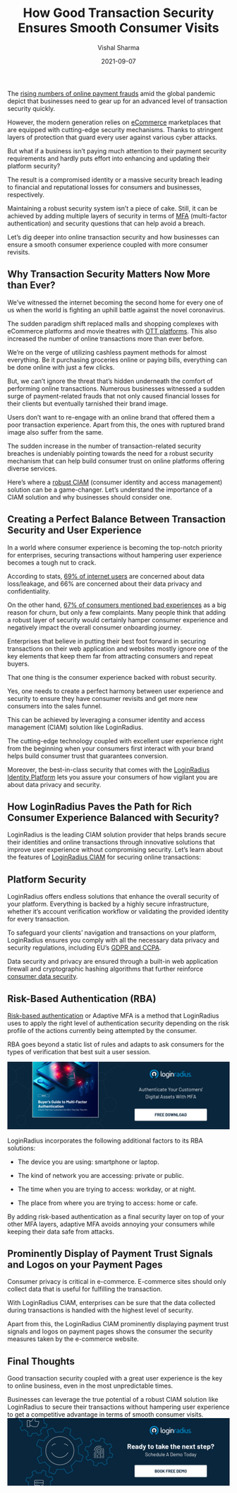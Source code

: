 ﻿---
title: "How Good Transaction Security Ensures Smooth Consumer Visits"
date: "2021-09-07"
coverImage: "smooth-transaction-security-with-loginradius.jpg"
tags: ["ciam solution","compliance","data security"]
author: "Vishal Sharma"
description: "The sudden increase in the number of transaction-related security breaches is undeniably pointing towards the need for a robust security mechanism that can build consumer trust. This post uncovers the role of secure transactions and how businesses can ensure smooth consumer visits."
metadescription: "Transaction security with a great user experience helps brands attract more consumers. Let’s understand the importance of transaction security in detail"
metatitle: "How to secure online transactions and smooth consumer visits for your business."
---

The <a rel="nofollow" href="https://www.statista.com/statistics/1175651/increase-payment-fraud-coronavirus-outbreak/">rising numbers of online payment frauds</a>
 amid the global pandemic depict that businesses need to gear up for an advanced level of transaction security quickly.

  

However, the modern generation relies on [eCommerce](https://www.loginradius.com/blog/identity/ecommerce-security/) marketplaces that are equipped with cutting-edge security mechanisms. Thanks to stringent layers of protection that guard every user against various cyber attacks.

  

But what if a business isn’t paying much attention to their payment security requirements and hardly puts effort into enhancing and updating their platform security?

  

The result is a compromised identity or a massive security breach leading to financial and reputational losses for consumers and businesses, respectively.

  

Maintaining a robust security system isn’t a piece of cake. Still, it can be achieved by adding multiple layers of security in terms of [MFA](https://www.loginradius.com/multi-factor-authentication/) (multi-factor authentication) and security questions that can help avoid a breach.

  

Let’s dig deeper into online transaction security and how businesses can ensure a smooth consumer experience coupled with more consumer revisits.

## Why Transaction Security Matters Now More than Ever?

We’ve witnessed the internet becoming the second home for every one of us when the world is fighting an uphill battle against the novel coronavirus.

  

The sudden paradigm shift replaced malls and shopping complexes with eCommerce platforms and movie theatres with [OTT platforms](https://www.loginradius.com/blog/identity/ott-simplify-authentication/). This also increased the number of online transactions more than ever before.

  

We’re on the verge of utilizing cashless payment methods for almost everything. Be it purchasing groceries online or paying bills, everything can be done online with just a few clicks.

  

But, we can’t ignore the threat that’s hidden underneath the comfort of performing online transactions. Numerous businesses witnessed a sudden surge of payment-related frauds that not only caused financial losses for their clients but eventually tarnished their brand image.

  

Users don’t want to re-engage with an online brand that offered them a poor transaction experience. Apart from this, the ones with ruptured brand image also suffer from the same.

  

The sudden increase in the number of transaction-related security breaches is undeniably pointing towards the need for a robust security mechanism that can help build consumer trust on online platforms offering diverse services.

  

Here’s where a [robust CIAM](https://www.loginradius.com/blog/identity/customer-identity-and-access-management/) (consumer identity and access management) solution can be a game-changer. Let’s understand the importance of a CIAM solution and why businesses should consider one.

## Creating a Perfect Balance Between Transaction Security and User Experience

In a world where consumer experience is becoming the top-notch priority for enterprises, securing transactions without hampering user experience becomes a tough nut to crack.

  

According to stats, <a rel="nofollow" href="https://www.statista.com/statistics/1172265/biggest-cloud-security-concerns-in-2020/">69% of internet users</a> are concerned about data loss/leakage, and 66% are concerned about their data privacy and confidentiality.

  

On the other hand, <a rel="nofollow" href="https://www.huffpost.com/entry/50-important-customer-exp_b_8295772?ec_carp=6823990201176436044">67% of consumers mentioned bad experiences</a> as a big reason for churn, but only a few complaints. Many people think that adding a robust layer of security would certainly hamper consumer experience and negatively impact the overall consumer onboarding journey.

  

Enterprises that believe in putting their best foot forward in securing transactions on their web application and websites mostly ignore one of the key elements that keep them far from attracting consumers and repeat buyers.

  

That one thing is the consumer experience backed with robust security.

  

Yes, one needs to create a perfect harmony between user experience and security to ensure they have consumer revisits and get more new consumers into the sales funnel.

  

This can be achieved by leveraging a consumer identity and access management (CIAM) solution like LoginRadius.

  

The cutting-edge technology coupled with excellent user experience right from the beginning when your consumers first interact with your brand helps build consumer trust that guarantees conversion.

  

Moreover, the best-in-class security that comes with the [LoginRadius Identity Platform](https://www.loginradius.com/) lets you assure your consumers of how vigilant you are about data privacy and security.

  

## How LoginRadius Paves the Path for Rich Consumer Experience Balanced with Security?

LoginRadius is the leading CIAM solution provider that helps brands secure their identities and online transactions through innovative solutions that improve user experience without compromising security. Let’s learn about the features of [LoginRadius CIAM](https://www.loginradius.com/blog/identity/customer-identity-and-access-management/) for securing online transactions:

## Platform Security

LoginRadius offers endless solutions that enhance the overall security of your platform. Everything is backed by a highly secure infrastructure, whether it’s account verification workflow or validating the provided identity for every transaction.

  

To safeguard your clients’ navigation and transactions on your platform, LoginRadius ensures you comply with all the necessary data privacy and security regulations, including EU’s [GDPR and CCPA](https://www.loginradius.com/blog/identity/ccpa-vs-gdpr-the-compliance-war/).

Data security and privacy are ensured through a built-in web application firewall and cryptographic hashing algorithms that further reinforce [consumer data security](https://www.loginradius.com/security/).

## Risk-Based Authentication (RBA)

[Risk-based authentication](https://www.loginradius.com/blog/identity/risk-based-authentication/) or Adaptive MFA is a method that LoginRadius uses to apply the right level of authentication security depending on the risk profile of the actions currently being attempted by the consumer.

RBA goes beyond a static list of rules and adapts to ask consumers for the types of verification that best suit a user session.

[![EB-GD-to-MFA](EB-GD-to-MFA.png)](https://www.loginradius.com/resource/buyers-guide-to-multi-factor-authentication/)  

LoginRadius incorporates the following additional factors to its RBA solutions:

-   The device you are using: smartphone or laptop.
    
-   The kind of network you are accessing: private or public.
    
-   The time when you are trying to access: workday, or at night.
    
-   The place from where you are trying to access: home or cafe.
    

  

By adding risk-based authentication as a final security layer on top of your other MFA layers, adaptive MFA avoids annoying your consumers while keeping their data safe from attacks.

## Prominently Display of Payment Trust Signals and Logos on your Payment Pages

Consumer privacy is critical in e-commerce. E-commerce sites should only collect data that is useful for fulfilling the transaction.

  

With LoginRadius CIAM, enterprises can be sure that the data collected during transactions is handled with the highest level of security.

  

Apart from this, the LoginRadius CIAM prominently displaying payment trust signals and logos on payment pages shows the consumer the security measures taken by the e-commerce website.

## Final Thoughts

Good transaction security coupled with a great user experience is the key to online business, even in the most unpredictable times.

  

Businesses can leverage the true potential of a robust CIAM solution like LoginRadius to secure their transactions without hampering user experience to get a competitive advantage in terms of smooth consumer visits.
[![book-a-demo-Consultation](../../assets/book-a-demo-loginradius.png)](https://www.loginradius.com/book-a-demo/)